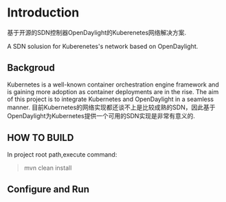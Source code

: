 # Introduction
基于开源的SDN控制器OpenDaylight的Kuberenetes网络解决方案.

A SDN solusion for Kuberenetes's network based on OpenDaylight.
## Backgroud
Kubernetes is a well-known container orchestration engine framework and is gaining more adoption as container deployments are in the rise. The aim of this project is to integrate Kubernetes and OpenDaylight in a seamless manner.
目前Kubernetes的网络实现都还谈不上是比较成熟的SDN，因此基于OpenDaylight为Kubernetes提供一个可用的SDN实现是非常有意义的.

## HOW TO BUILD
In project root path,execute command:
> mvn clean install

## Configure and Run 


